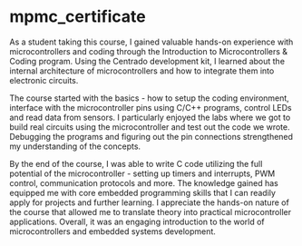 # mpmc_certificate
As a student taking this course, I gained valuable hands-on experience with microcontrollers and coding through the Introduction to Microcontrollers & Coding program. Using the Centrado development kit, I learned about the internal architecture of microcontrollers and how to integrate them into electronic circuits.

The course started with the basics - how to setup the coding environment, interface with the microcontroller pins using C/C++ programs, control LEDs and read data from sensors. I particularly enjoyed the labs where we got to build real circuits using the microcontroller and test out the code we wrote. Debugging the programs and figuring out the pin connections strengthened my understanding of the concepts.

By the end of the course, I was able to write C code utilizing the full potential of the microcontroller - setting up timers and interrupts, PWM control, communication protocols and more. The knowledge gained has equipped me with core embedded programming skills that I can readily apply for projects and further learning. I appreciate the hands-on nature of the course that allowed me to translate theory into practical microcontroller applications. Overall, it was an engaging introduction to the world of microcontrollers and embedded systems development.
